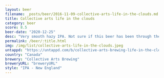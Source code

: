 ```yaml
---
layout: beer
filename: _posts/beer/2016-11-09-collective-arts-life-in-the-clouds.md
title: Collective arts life in the clouds
category: beer
score: 8.5
beer-date: "2020-12-25"
desc: "Very smooth hazy IPA. Not sure if this beer has been through the wars hence the particulate haze, but still tastes good"
permalink: /beer/:title.html
img: /img/list/collective-arts-life-in-the-clouds.jpeg
untappd: "https://untappd.com/b/collective-arts-brewing-life-in-the-clouds/2429930"
country: "Canada"
brewery: "Collective Arts Brewing"
breweryURL: "breweryURL"
style: "IPA - New England"
---
```

